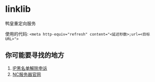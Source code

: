 # linklib
鸭皇重定向服务

使用的代码: `<meta http-equiv="refresh" content="<延迟秒数>;url=<目标URL>">`

## 你可能要寻找的地方

1. [IP黑名单解除申诉](https://github.com/NutsCity/nutscity.github.io/issues)
2. [NC服务器官网](https://nutscity.tk)
